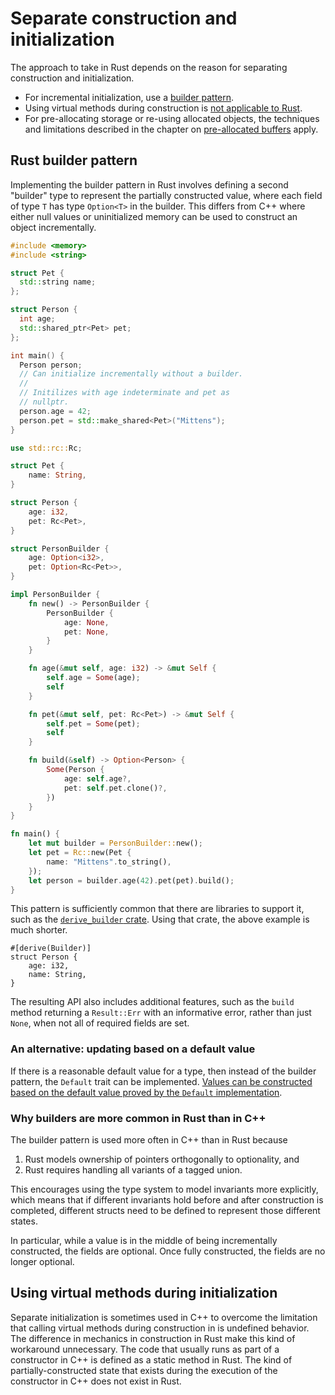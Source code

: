 # Separate construction and initialization

The approach to take in Rust depends on the reason for separating construction
and initialization.

- For incremental initialization, use a [builder pattern](#rust-builder-pattern).
- Using virtual methods during construction is [not applicable to
  Rust](#using-virtual-methods-during-initialization).
- For pre-allocating storage or re-using allocated objects, the techniques and
  limitations described in the chapter on [pre-allocated
  buffers](./idioms/out_params/pre-allocated_buffers.md) apply.

## Rust builder pattern

Implementing the builder pattern in Rust involves defining a second "builder"
type to represent the partially constructed value, where each field of type `T`
has type `Option<T>` in the builder. This differs from C++ where either null
values or uninitialized memory can be used to construct an object incrementally.

<div class="comparison">

```cpp
#include <memory>
#include <string>

struct Pet {
  std::string name;
};

struct Person {
  int age;
  std::shared_ptr<Pet> pet;
};

int main() {
  Person person;
  // Can initialize incrementally without a builder.
  //
  // Initilizes with age indeterminate and pet as
  // nullptr.
  person.age = 42;
  person.pet = std::make_shared<Pet>("Mittens");
}
```

```rust
use std::rc::Rc;

struct Pet {
    name: String,
}

struct Person {
    age: i32,
    pet: Rc<Pet>,
}

struct PersonBuilder {
    age: Option<i32>,
    pet: Option<Rc<Pet>>,
}

impl PersonBuilder {
    fn new() -> PersonBuilder {
        PersonBuilder {
            age: None,
            pet: None,
        }
    }

    fn age(&mut self, age: i32) -> &mut Self {
        self.age = Some(age);
        self
    }

    fn pet(&mut self, pet: Rc<Pet>) -> &mut Self {
        self.pet = Some(pet);
        self
    }

    fn build(&self) -> Option<Person> {
        Some(Person {
            age: self.age?,
            pet: self.pet.clone()?,
        })
    }
}

fn main() {
    let mut builder = PersonBuilder::new();
    let pet = Rc::new(Pet {
        name: "Mittens".to_string(),
    });
    let person = builder.age(42).pet(pet).build();
}
```

</div>

This pattern is sufficiently common that there are libraries to support it, such
as the [`derive_builder` crate](https://crates.io/crates/derive_builder). Using
that crate, the above example is much shorter.

```rust,ignore
#[derive(Builder)]
struct Person {
    age: i32,
    name: String,
}
```

The resulting API also includes additional features, such as the `build` method
returning a `Result::Err` with an informative error, rather than just `None`,
when not all of required fields are set.

### An alternative: updating based on a default value

If there is a reasonable default value for a type, then instead of the builder
pattern, the `Default` trait can be implemented. [Values can be constructed
based on the default value proved by the `Default`
implementation](/idioms/constructors/default_constructors.md#struct-update).

### Why builders are more common in Rust than in C++

The builder pattern is used more often in C++ than in Rust because

1. Rust models ownership of pointers orthogonally to optionality, and
2. Rust requires handling all variants of a tagged union.

This encourages using the type system to model invariants more explicitly, which
means that if different invariants hold before and after construction is
completed, different structs need to be defined to represent those different
states.

In particular, while a value is in the middle of being incrementally
constructed, the fields are optional. Once fully constructed, the fields are no
longer optional.

## Using virtual methods during initialization

Separate initialization is sometimes used in C++ to overcome the limitation that
calling virtual methods during construction in is undefined behavior. The
difference in mechanics in construction in Rust make this kind of workaround
unnecessary. The code that usually runs as part of a constructor in C++ is
defined as a static method in Rust. The kind of partially-constructed state that
exists during the execution of the constructor in C++ does not exist in Rust.
